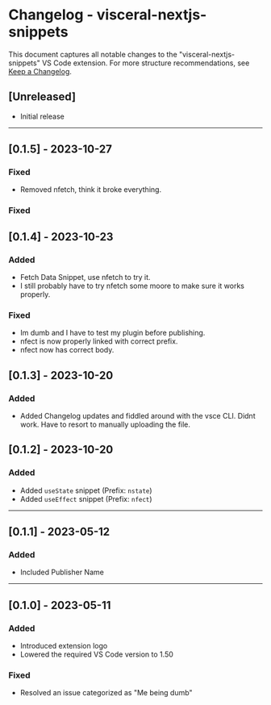 # Changelog - visceral-nextjs-snippets

This document captures all notable changes to the "visceral-nextjs-snippets" VS Code extension. For more structure recommendations, see [Keep a Changelog](http://keepachangelog.com/).

## [Unreleased]

- Initial release

---

## [0.1.5] - 2023-10-27

### Fixed

- Removed nfetch, think it broke everything.

### Fixed

## [0.1.4] - 2023-10-23

### Added

- Fetch Data Snippet, use nfetch to try it.
- I still probably have to try nfetch some moore to make sure it works properly.

### Fixed

- Im dumb and I have to test my plugin before publishing.
- nfect is now properly linked with correct prefix.
- nfect now has correct body.

## [0.1.3] - 2023-10-20

### Added

- Added Changelog updates and fiddled around with the vsce CLI. Didnt work. Have to resort to manually uploading the file.

## [0.1.2] - 2023-10-20

### Added

- Added `useState` snippet (Prefix: `nstate`)
- Added `useEffect` snippet (Prefix: `nfect`)

---

## [0.1.1] - 2023-05-12

### Added

- Included Publisher Name

---

## [0.1.0] - 2023-05-11

### Added

- Introduced extension logo
- Lowered the required VS Code version to 1.50

### Fixed

- Resolved an issue categorized as "Me being dumb"
